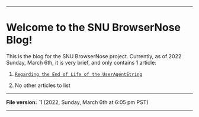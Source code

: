 
***

# Welcome to the SNU BrowserNose Blog!

This is the blog for the SNU BrowserNose project. Currently, as of 2022 Sunday, March 6th, it is very brief, and only contains 1 article:

1. [`Regarding the End of Life of the UserAgentString`](UserAgentString_EOL/2022/March/05/README.md)

2. No other articles to list

***

**File version:** `1 (2022, Sunday, March 6th at 6:05 pm PST)

***
